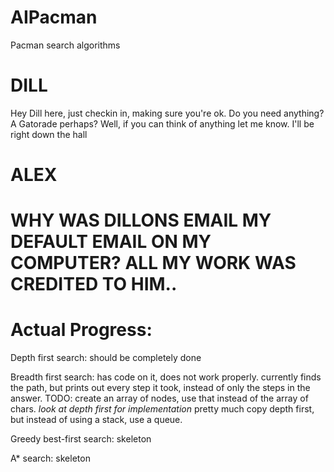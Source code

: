 # AIPacman
Pacman search algorithms
# DILL
Hey Dill here, just checkin in, making sure you're ok. Do you need anything? A Gatorade perhaps? Well, if you can think of anything let me know. I'll be right down the hall
# ALEX
# WHY WAS DILLONS EMAIL MY DEFAULT EMAIL ON MY COMPUTER? ALL MY WORK WAS CREDITED TO HIM..

# Actual Progress:
Depth first search: should be completely done

Breadth first search: has code on it, does not work properly.
currently finds the path, but prints out every step it took, instead of only the steps in the answer.
TODO: create an array of nodes, use that instead of the array of chars.
*look at depth first for implementation*
pretty much copy depth first, but instead of using a stack, use a queue.

Greedy best-first search: skeleton

A* search: skeleton
